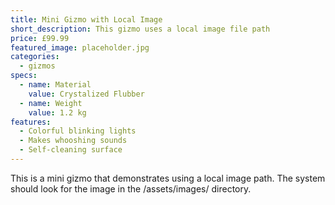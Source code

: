 ```yaml
---
title: Mini Gizmo with Local Image
short_description: This gizmo uses a local image file path
price: £99.99
featured_image: placeholder.jpg
categories:
  - gizmos
specs:
  - name: Material
    value: Crystalized Flubber
  - name: Weight
    value: 1.2 kg
features:
  - Colorful blinking lights
  - Makes whooshing sounds
  - Self-cleaning surface
---
```


This is a mini gizmo that demonstrates using a local image path. The system should look for the image in the /assets/images/ directory.
